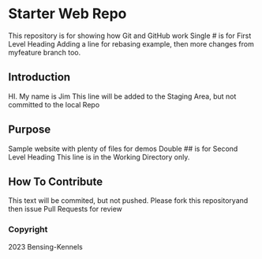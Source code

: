 # Starter Web Repo

This repository is for showing how Git and GitHub work
Single # is for First Level Heading Adding a line for rebasing example, then more changes from myfeature branch too.

## Introduction

HI. My name is Jim
This line will be added to the Staging Area, but not committed to the local Repo

## Purpose

Sample website with plenty of files for demos
Double ## is for Second Level Heading
This line is in the Working Directory only.

## How To Contribute

This text will be commited, but not pushed.
Please fork this repositoryand then issue Pull Requests for review

### Copyright

2023 Bensing-Kennels